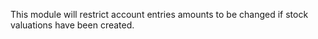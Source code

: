 This module will restrict account entries amounts to be changed if stock
valuations have been created.
